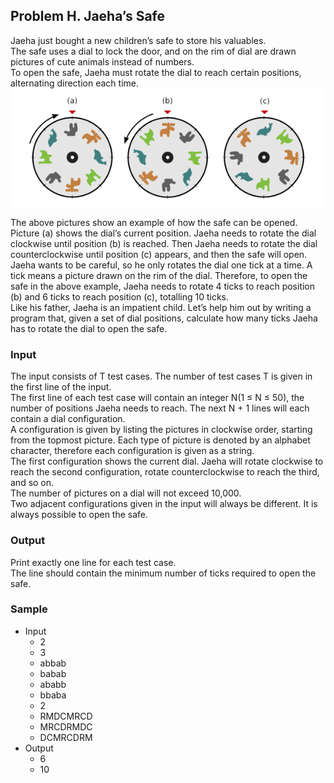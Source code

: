 ## Problem H. Jaeha’s Safe

Jaeha just bought a new children’s safe to store his valuables.  
The safe uses a dial to lock the door, and on the rim of dial are drawn pictures of cute animals instead of numbers.  
To open the safe, Jaeha must rotate the dial to reach certain positions, alternating direction each time.  
![Image](img_1.png)  

The above pictures show an example of how the safe can be opened.  
Picture (a) shows the dial’s current position. Jaeha needs to rotate the dial clockwise until position (b) is reached. Then Jaeha needs to rotate the dial counterclockwise until position (c) appears, and then the safe will open.  
Jaeha wants to be careful, so he only rotates the dial one tick at a time. A tick means a picture drawn
on the rim of the dial. Therefore, to open the safe in the above example, Jaeha needs to rotate 4 ticks to reach position (b) and 6 ticks to reach position (c), totalling 10 ticks.  
Like his father, Jaeha is an impatient child. Let’s help him out by writing a program that, given a set of dial positions, calculate how many ticks Jaeha has to rotate the dial to open the safe.  

### Input
The input consists of T test cases. The number of test cases T is given in the first line of the input.  
The first line of each test case will contain an integer N(1 ≤ N ≤ 50), the number of positions Jaeha needs to reach. The next N + 1 lines will each contain a dial configuration.  
A configuration is given by listing the pictures in clockwise order, starting from the topmost picture. Each type of picture is denoted by an alphabet character, therefore each configuration is given as a string.  
The first configuration shows the current dial. Jaeha will rotate clockwise to reach the second configuration, rotate counterclockwise to reach the third, and so on.  
The number of pictures on a dial will not exceed 10,000.  
Two adjacent configurations given in the input will always be different. It is always possible to open the safe.  

### Output
Print exactly one line for each test case.  
The line should contain the minimum number of ticks required to open the safe.  

### Sample
* Input
  * 2
  * 3
  * abbab
  * babab
  * ababb
  * bbaba
  * 2
  * RMDCMRCD
  * MRCDRMDC
  * DCMRCDRM
* Output
  * 6
  * 10
